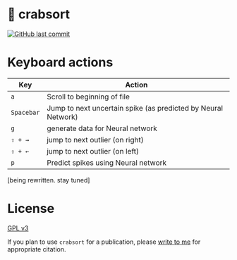 # 🦀 crabsort

[![GitHub last commit](https://img.shields.io/github/last-commit/sg-s/crabsort.svg)]()


# Keyboard actions

| Key | Action |
| ---------- | ---------- |
| `a` | Scroll to beginning of file |
| `Spacebar` | Jump to next uncertain spike (as predicted by Neural Network) |
| `g` | generate data for Neural network | 
| `⇧ + →` | jump to next outlier (on right) |
| `⇧ + ←` | jump to next outlier (on left) |
| `p` | Predict spikes using Neural network |

[being rewritten. stay tuned]

# License 

[GPL v3](http://gplv3.fsf.org/)

If you plan to use `crabsort` for a publication, please [write to me](http://srinivas.gs/#contact) for appropriate citation. 
